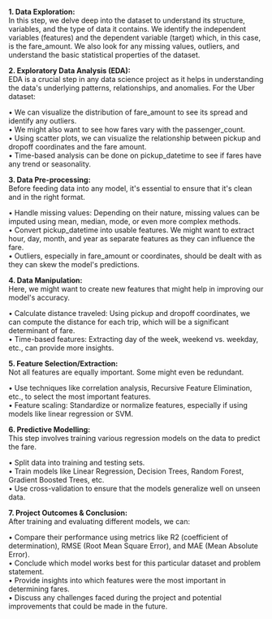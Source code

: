 **1. Data Exploration:**<br/>
In this step, we delve deep into the dataset to understand its structure, variables, and the type of data it contains. We identify the independent variables (features) and the dependent variable (target) which, in this case, is the fare_amount. We also look for any missing values, outliers, and understand the basic statistical properties of the dataset.<br/>

**2. Exploratory Data Analysis (EDA):**<br/>
EDA is a crucial step in any data science project as it helps in understanding the data's underlying patterns, relationships, and anomalies. For the Uber dataset:

• We can visualize the distribution of fare_amount to see its spread and identify any outliers.<br/>
• We might also want to see how fares vary with the passenger_count.<br/>
• Using scatter plots, we can visualize the relationship between pickup and dropoff coordinates and the fare amount.<br/>
• Time-based analysis can be done on pickup_datetime to see if fares have any trend or seasonality.<br/>


**3. Data Pre-processing:**<br/>
Before feeding data into any model, it's essential to ensure that it's clean and in the right format.

• Handle missing values: Depending on their nature, missing values can be imputed using mean, median, mode, or even more complex methods.<br/>
• Convert pickup_datetime into usable features. We might want to extract hour, day, month, and year as separate features as they can influence the fare.<br/>
• Outliers, especially in fare_amount or coordinates, should be dealt with as they can skew the model's predictions.<br/>


**4. Data Manipulation:**<br/>
Here, we might want to create new features that might help in improving our model's accuracy.

• Calculate distance traveled: Using pickup and dropoff coordinates, we can compute the distance for each trip, which will be a significant determinant of fare.<br/>
• Time-based features: Extracting day of the week, weekend vs. weekday, etc., can provide more insights.<br/>


**5. Feature Selection/Extraction:**<br/>
Not all features are equally important. Some might even be redundant.

• Use techniques like correlation analysis, Recursive Feature Elimination, etc., to select the most important features.<br/>
• Feature scaling: Standardize or normalize features, especially if using models like linear regression or SVM.<br/>


**6. Predictive Modelling:**<br/>
This step involves training various regression models on the data to predict the fare.

• Split data into training and testing sets.<br/>
• Train models like Linear Regression, Decision Trees, Random Forest, Gradient Boosted Trees, etc.<br/>
• Use cross-validation to ensure that the models generalize well on unseen data.<br/>


**7. Project Outcomes & Conclusion:**<br/>
After training and evaluating different models, we can:

• Compare their performance using metrics like R2 (coefficient of determination), RMSE (Root Mean Square Error), and MAE (Mean Absolute Error).<br/>
• Conclude which model works best for this particular dataset and problem statement.<br/>
• Provide insights into which features were the most important in determining fares.<br/>
• Discuss any challenges faced during the project and potential improvements that could be made in the future.<br/>
